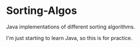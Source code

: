 Sorting-Algos
=============

Java implementations of different sorting algorithms.

I'm just starting to learn Java, so this is for practice.
